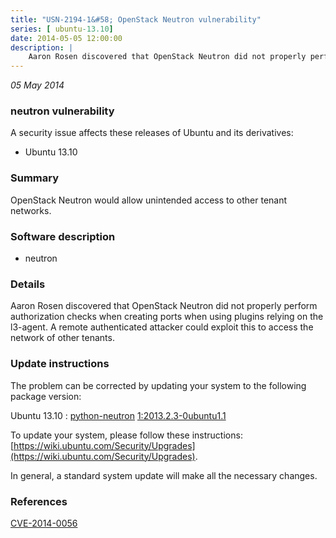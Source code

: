```yaml
---
title: "USN-2194-1&#58; OpenStack Neutron vulnerability"
series: [ ubuntu-13.10]
date: 2014-05-05 12:00:00
description: |
    Aaron Rosen discovered that OpenStack Neutron did not properly perform authorization checks when creating ports when using plugins relying on the l3-agent. A remote authenticated attacker could exploit this to access the network of other tenants. 
--- 
```

 
 

*05 May 2014*

### neutron vulnerability

A security issue affects these releases of Ubuntu and its derivatives:

* Ubuntu 13.10

### Summary

OpenStack Neutron would allow unintended access to other tenant networks. 

### Software description

* neutron 

### Details

Aaron Rosen discovered that OpenStack Neutron did not properly perform authorization checks when creating ports when using plugins relying on the l3-agent. A remote authenticated attacker could exploit this to access the network of other tenants. 

### Update instructions

The problem can be corrected by updating your system to the following package version:

Ubuntu 13.10
 : [python-neutron](https://launchpad.net/ubuntu/+source/neutron) <span> [1:2013.2.3-0ubuntu1.1](https://launchpad.net/ubuntu/+source/neutron/1:2013.2.3-0ubuntu1.1) </span> 

To update your system, please follow these instructions: [https://wiki.ubuntu.com/Security/Upgrades](https://wiki.ubuntu.com/Security/Upgrades).

In general, a standard system update will make all the necessary changes. 

### References

 
 [CVE-2014-0056](http://people.ubuntu.com/~ubuntu-security/cve/CVE-2014-0056)
 

